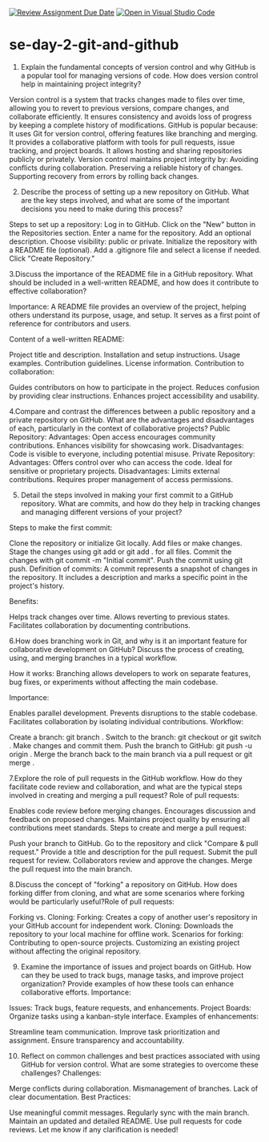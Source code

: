 [![Review Assignment Due Date](https://classroom.github.com/assets/deadline-readme-button-22041afd0340ce965d47ae6ef1cefeee28c7c493a6346c4f15d667ab976d596c.svg)](https://classroom.github.com/a/8wgCKhpZ)
[![Open in Visual Studio Code](https://classroom.github.com/assets/open-in-vscode-2e0aaae1b6195c2367325f4f02e2d04e9abb55f0b24a779b69b11b9e10269abc.svg)](https://classroom.github.com/online_ide?assignment_repo_id=17342752&assignment_repo_type=AssignmentRepo)
# se-day-2-git-and-github
1. Explain the fundamental concepts of version control and why GitHub is a popular tool for managing versions of code. How does version control help in maintaining project integrity?

Version control is a system that tracks changes made to files over time, allowing you to revert to previous versions, compare changes, and collaborate efficiently. It ensures consistency and avoids loss of progress by keeping a complete history of modifications.
GitHub is popular because:
It uses Git for version control, offering features like branching and merging.
It provides a collaborative platform with tools for pull requests, issue tracking, and project boards.
It allows hosting and sharing repositories publicly or privately.
Version control maintains project integrity by:
Avoiding conflicts during collaboration.
Preserving a reliable history of changes.
Supporting recovery from errors by rolling back changes.

2. Describe the process of setting up a new repository on GitHub. What are the key steps involved, and what are some of the important decisions you need to make during this process?

Steps to set up a repository:
Log in to GitHub.
Click on the "New" button in the Repositories section.
Enter a name for the repository.
Add an optional description.
Choose visibility: public or private.
Initialize the repository with a README file (optional).
Add a .gitignore file and select a license if needed.
Click "Create Repository."


3.Discuss the importance of the README file in a GitHub repository. What should be included in a well-written README, and how does it contribute to effective collaboration?

Importance:
A README file provides an overview of the project, helping others understand its purpose, usage, and setup. It serves as a first point of reference for contributors and users.

Content of a well-written README:

Project title and description.
Installation and setup instructions.
Usage examples.
Contribution guidelines.
License information.
Contribution to collaboration:

Guides contributors on how to participate in the project.
Reduces confusion by providing clear instructions.
Enhances project accessibility and usability.

4.Compare and contrast the differences between a public repository and a private repository on GitHub. What are the advantages and disadvantages of each, particularly in the context of collaborative projects?
Public Repository:
Advantages:
Open access encourages community contributions.
Enhances visibility for showcasing work.
Disadvantages:
Code is visible to everyone, including potential misuse.
Private Repository:
Advantages:
Offers control over who can access the code.
Ideal for sensitive or proprietary projects.
Disadvantages:
Limits external contributions.
Requires proper management of access permissions.


5. Detail the steps involved in making your first commit to a GitHub repository. What are commits, and how do they help in tracking changes and managing different versions of your project?

Steps to make the first commit:

Clone the repository or initialize Git locally.
Add files or make changes.
Stage the changes using git add <filename> or git add . for all files.
Commit the changes with git commit -m "Initial commit".
Push the commit using git push.
Definition of commits:
A commit represents a snapshot of changes in the repository. It includes a description and marks a specific point in the project's history.

Benefits:

Helps track changes over time.
Allows reverting to previous states.
Facilitates collaboration by documenting contributions.

6.How does branching work in Git, and why is it an important feature for collaborative development on GitHub? Discuss the process of creating, using, and merging branches in a typical workflow.

How it works:
Branching allows developers to work on separate features, bug fixes, or experiments without affecting the main codebase.

Importance:

Enables parallel development.
Prevents disruptions to the stable codebase.
Facilitates collaboration by isolating individual contributions.
Workflow:

Create a branch: git branch <branch-name>.
Switch to the branch: git checkout <branch-name> or git switch <branch-name>.
Make changes and commit them.
Push the branch to GitHub: git push -u origin <branch-name>.
Merge the branch back to the main branch via a pull request or git merge <branch-name>.


7.Explore the role of pull requests in the GitHub workflow. How do they facilitate code review and collaboration, and what are the typical steps involved in creating and merging a pull request?
Role of pull requests:

Enables code review before merging changes.
Encourages discussion and feedback on proposed changes.
Maintains project quality by ensuring all contributions meet standards.
Steps to create and merge a pull request:

Push your branch to GitHub.
Go to the repository and click "Compare & pull request."
Provide a title and description for the pull request.
Submit the pull request for review.
Collaborators review and approve the changes.
Merge the pull request into the main branch.


8.Discuss the concept of "forking" a repository on GitHub. How does forking differ from cloning, and what are some scenarios where forking would be particularly useful?Role of pull requests:


Forking vs. Cloning:
Forking: Creates a copy of another user's repository in your GitHub account for independent work.
Cloning: Downloads the repository to your local machine for offline work.
Scenarios for forking:
Contributing to open-source projects.
Customizing an existing project without affecting the original repository.

9. Examine the importance of issues and project boards on GitHub. How can they be used to track bugs, manage tasks, and improve project organization? Provide examples of how these tools can enhance collaborative efforts.
Importance:

Issues: Track bugs, feature requests, and enhancements.
Project Boards: Organize tasks using a kanban-style interface.
Examples of enhancements:

Streamline team communication.
Improve task prioritization and assignment.
Ensure transparency and accountability.


10. Reflect on common challenges and best practices associated with using GitHub for version control. What are some strategies to overcome these challenges?
Challenges:

Merge conflicts during collaboration.
Mismanagement of branches.
Lack of clear documentation.
Best Practices:

Use meaningful commit messages.
Regularly sync with the main branch.
Maintain an updated and detailed README.
Use pull requests for code reviews.
Let me know if any clarification is needed!


















